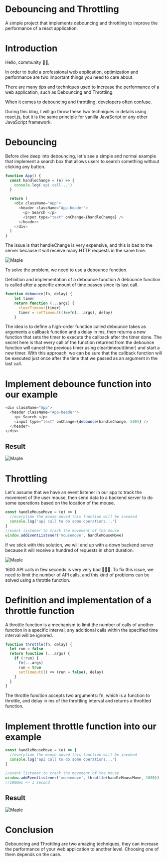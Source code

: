 # Debouncing and Throttling

A simple project that implements debouncing and throttling to improve the performance of a react application.


# Introduction

Hello, community 🙌🏻,

In order to build a professional web application, optimization and performance are two important things you need to care about.

There are many tips and techniques used to increase the performance of a web application, such as Debouncing and Throttling.

When it comes to debouncing and throttling, developers often confuse.

During this blog, I will go throw these two techniques in details using react.js, but it is the same principle for vanilla JavaScript or any other JavaScript framework.

# Debouncing

Before dive deep into debouncing, let's see a simple and normal example that implement a search box that allows users to search something without clicking any button.

```js
function App() {
  const handleChange = (e) => {
    console.log('api call...')
  }

  return (
    <div className="App">
      <header className="App-header">
        <p> Search </p>
        <input type="text" onChange={handleChange} />
      </header>
    </div>
  )
}
```

The issue is that handleChange is very expensive, and this is bad to the server because it will receive many HTTP requests in the same time.

![Maple](/static/images/r-d-t/0.gif)

To solve the problem, we need to use a debounce function.

Definition and implementation of a debounce function
A debounce function is called after a specific amount of time passes since its last call.

```js
function debounce(fn, delay) {
    let timer
    return function (...args) {
      clearTimeout(timer)
      timer = setTimeout(()=>fn(...args), delay)
    }
```

The idea is to define a high-order function called debounce takes as arguments a callback function and a delay in ms, then returns a new function that sets the timer to execute the callback after the timer done.
The secret here is that every call of the function returned from the debounce function will cancel the previous timer using cleartimeout(timer) and start a new timer.
With this approach, we can be sure that the callback function will be executed just once after the time that we passed as an argument in the last call.

# Implement debounce function into our example

```js
<div className="App">
  <header className="App-header">
    <p> Search </p>
    <input type="text" onChange={debounce(handleChange, 500)} />
  </header>
</div>
```

## Result

![Maple](/static/images/r-d-t/1.gif)

# Throttling

Let's assume that we have an event listener in our app to track the movement of the user mouse, then send data to a backend server to do some operations based on the location of the mouse.

```js
const handleMouseMove = (e) => {
  //everytime the mouse moved this function will be invoked
  console.log('api call to do some operations...')
}
//event listener to track the movement of the mouse
window.addEventListener('mousemove', handleMouseMove)
```

If we stick with this solution, we will end up with a down backend server because it will receive a hundred of requests in short duration.

![Maple](/static/images/r-d-t/2.gif)

1600 API calls in few seconds is very very bad 📛📛📛.
To fix this issue, we need to limit the number of API calls, and this kind of problems can be solved using a throttle function.

# Definition and implementation of a throttle function

A throttle function is a mechanism to limit the number of calls of another function in a specific interval, any additional calls within the specified time interval will be ignored.

```js
function throttle(fn, delay) {
  let run = false
  return function (...args) {
    if (!run) {
      fn(...args)
      run = true
      setTimeout(() => (run = false), delay)
    }
  }
}
```

The throttle function accepts two arguments: fn, which is a function to throttle, and delay in ms of the throttling interval and returns a throttled function.

# Implement throttle function into our example

```js
const handleMouseMove = (e) => {
  //everytime the mouse moved this function will be invoked
  console.log('api call to do some operations...')
}

//event listener to track the movement of the mouse
window.addEventListener('mousemove', throttle(handleMouseMove, 1000))
//1000ms => 1 second
```

## Result

![Maple](/static/images/r-d-t/3.gif)

# Conclusion

Debouncing and Throttling are two amazing techniques, they can increase the performance of your web application to another level.
Choosing one of them depends on the case.




